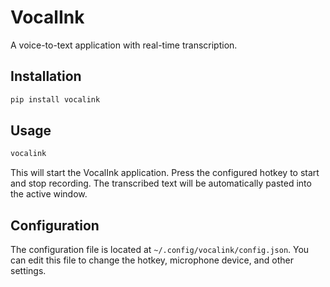 # VocalInk

A voice-to-text application with real-time transcription.

## Installation

```bash
pip install vocalink
```

## Usage

```bash
vocalink
```

This will start the VocalInk application. Press the configured hotkey to start and stop recording. The transcribed text will be automatically pasted into the active window.

## Configuration

The configuration file is located at `~/.config/vocalink/config.json`. You can edit this file to change the hotkey, microphone device, and other settings.